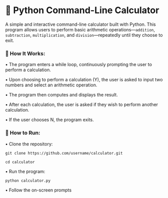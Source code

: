 # 🧮 Python Command-Line Calculator

A simple and interactive command-line calculator built with Python. This program allows users to perform basic arithmetic operations—`addition`, `subtraction`, `multiplication`, and `division`—repeatedly until they choose to exit.

### 🧠 How It Works:

• The program enters a while loop, continuously prompting the user to perform a calculation.

• Upon choosing to perform a calculation (Y), the user is asked to input two numbers and select an arithmetic operation.

• The program then computes and displays the result.

• After each calculation, the user is asked if they wish to perform another calculation.

• If the user chooses N, the program exits.

### 🚀 How to Run:

• Clone the repository:

`git clone https://github.com/username/calculator.git`

`cd calculator`

• Run the program:

`python calculator.py`

• Follow the on-screen prompts
